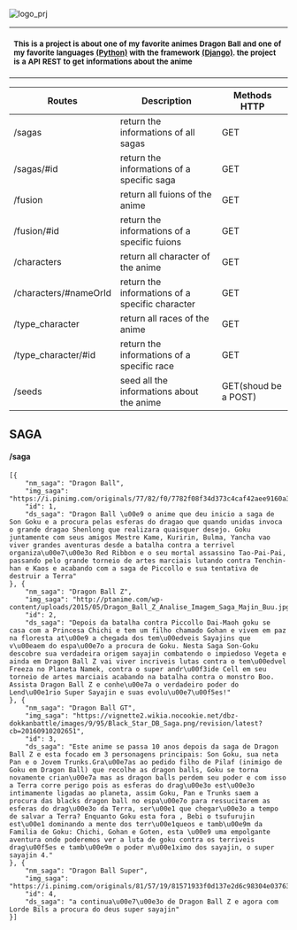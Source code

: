 ![logo_prj](https://github.com/Bolinhozz/dbz_api/blob/master/dbz_api.png)

<table>
    <tr>
        <td>
        <sub>
       	 	<h4>This is a project is about one of my favorite animes Dragon Ball and one of my favorite languages <a href="https://www.python.org/">(Python)</a> with the framework <a href="https://www.djangoproject.com/">(Django)</a>. the project is a API REST to get informations about the anime
       	 	</h4>
        </sub>
        </td>
    </tr>
</table>

| Routes                                        | Description                                    | Methods HTTP     |
|-----------------------------------------------|------------------------------------------------|------------------|
| /sagas                                        | return the informations of all sagas           | GET              |
| /sagas/#id                                    | return the informations of a specific saga     | GET              |
| /fusion                                       | return all fuions of the anime                 | GET              |
| /fusion/#id                                   | return the informations of a specific fuions   | GET              |
| /characters                                   | return all character of the anime              | GET              |
| /characters/#nameOrId                         | return the informations of a specific character| GET              |
| /type_character                               | return all races of the anime                  | GET              |
| /type_character/#id                           | return the informations of a specific race     | GET              |
| /seeds                                        | seed all the informations about the anime      | GET(shoud be a POST)|


## SAGA
#### /saga
	[{
		"nm_saga": "Dragon Ball",
		"img_saga": "https://i.pinimg.com/originals/77/82/f0/7782f08f34d373c4caf42aee9160a32d.jpg",
		"id": 1,
		"ds_saga": "Dragon Ball \u00e9 o anime que deu inicio a saga de Son Goku e a procura pelas esferas do dragao que quando unidas invoca o grande dragao Shenlong que realizara quaisquer desejo. Goku juntamente com seus amigos Mestre Kame, Kuririn, Bulma, Yancha vao viver grandes aventuras desde a batalha contra a terrivel organiza\u00e7\u00e3o Red Ribbon e o seu mortal assassino Tao-Pai-Pai, passando pelo grande torneio de artes marciais lutando contra Tenchin-han e Kaos e acabando com a saga de Piccollo e sua tentativa de destruir a Terra"
	}, {
		"nm_saga": "Dragon Ball Z",
		"img_saga": "http://ptanime.com/wp-content/uploads/2015/05/Dragon_Ball_Z_Analise_Imagem_Saga_Majin_Buu.jpg",
		"id": 2,
		"ds_saga": "Depois da batalha contra Piccollo Dai-Maoh goku se casa com a Princesa Chichi e tem um filho chamado Gohan e vivem em paz na floresta at\u00e9 a chegada dos tem\u00edveis Sayajins que v\u00eaem do espa\u00e7o a procura de Goku. Nesta Saga Son-Goku descobre sua verdadeira origem sayajin combatendo o impiedoso Vegeta e ainda em Dragon Ball Z vai viver incriveis lutas contra o tem\u00edvel Freeza no Planeta Namek, contra o super andr\u00f3ide Cell em seu torneio de artes marciais acabando na batalha contra o monstro Boo. Assista Dragon Ball Z e conhe\u00e7a o verdadeiro poder do Lend\u00e1rio Super Sayajin e suas evolu\u00e7\u00f5es!"
	}, {
		"nm_saga": "Dragon Ball GT",
		"img_saga": "https://vignette2.wikia.nocookie.net/dbz-dokkanbattle/images/9/95/Black_Star_DB_Saga.png/revision/latest?cb=20160910202651",
		"id": 3,
		"ds_saga": "Este anime se passa 10 anos depois da saga de Dragon Ball Z e esta focado em 3 personagens principais: Son Goku, sua neta Pan e o Jovem Trunks.Gra\u00e7as ao pedido filho de Pilaf (inimigo de Goku em Dragon Ball) que recolhe as dragon balls, Goku se torna novamente crian\u00e7a mas as dragon balls perdem seu poder e com isso a Terra corre perigo pois as esferas do drag\u00e3o est\u00e3o intimamente ligadas ao planeta, assim Goku, Pan e Trunks saem a procura das blacks dragon ball no espa\u00e7o para ressucitarem as esferas do drag\u00e3o da Terra, ser\u00e1 que chegar\u00e3o a tempo de salvar a Terra? Enquanto Goku esta fora , Bebi o tsufurujin est\u00e1 dominando a mente dos terr\u00e1queos e tamb\u00e9m da Familia de Goku: Chichi, Gohan e Goten, esta \u00e9 uma empolgante aventura onde poderemos ver a luta de goku contra os terriveis drag\u00f5es e tamb\u00e9m o poder m\u00e1ximo dos sayajin, o super sayajin 4."
	}, {
		"nm_saga": "Dragon Ball Super",
		"img_saga": "https://i.pinimg.com/originals/81/57/19/81571933f0d137e2d6c98304e0376311.png",
		"id": 4,
		"ds_saga": "a continua\u00e7\u00e3o de Dragon Ball Z e agora com Lorde Bils a procura do deus super sayajin"
	}]

